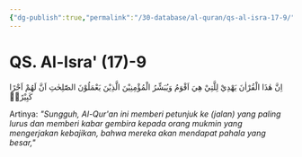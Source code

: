 ```yaml
---
{"dg-publish":true,"permalink":"/30-database/al-quran/qs-al-isra-17-9/"}
---
```



# QS. Al-Isra' (17)-9
اِنَّ هٰذَا الْقُرْاٰنَ يَهْدِيْ لِلَّتِيْ هِيَ اَقْوَمُ وَيُبَشِّرُ الْمُؤْمِنِيْنَ الَّذِيْنَ يَعْمَلُوْنَ الصّٰلِحٰتِ اَنَّ لَهُمْ اَجْرًا كَبِيْرًاۙ  

Artinya: *"Sungguh, Al-Qur'an ini memberi petunjuk ke (jalan) yang paling lurus dan memberi kabar gembira kepada orang mukmin yang mengerjakan kebajikan, bahwa mereka akan mendapat pahala yang besar,"*
